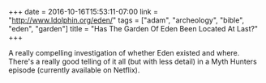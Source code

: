 +++
date = 2016-10-16T15:53:11-07:00
link = "http://www.ldolphin.org/eden/"
tags = ["adam", "archeology", "bible", "eden", "garden"]
title = "Has The Garden Of Eden Been Located At Last?"
+++

A really compelling investigation of whether Eden existed and where. There's a really good telling of it all (but with less detail) in a Myth Hunters episode (currently available on Netflix).
